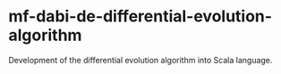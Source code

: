 # mf-dabi-de-differential-evolution-algorithm
Development of the differential evolution algorithm into Scala language.
